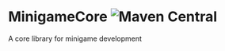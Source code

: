 # MinigameCore ![Maven Central](https://img.shields.io/maven-central/v/io.github.projectunified/minigamecore)

A core library for minigame development

